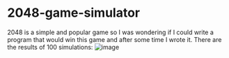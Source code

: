 # 2048-game-simulator

2048 is a simple and popular game so I was wondering if I could write a program that would win this game and after some time I wrote it.
There are the results of 100 simulations:
![image](https://user-images.githubusercontent.com/92733509/169363475-d70fb6b5-ab3a-416c-a03b-f6e0ddd99e72.png)

